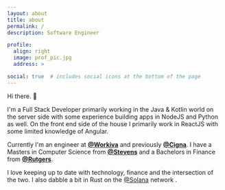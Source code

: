 ```yaml
---
layout: about
title: about
permalink: /
description: Software Engineer

profile:
  align: right
  image: prof_pic.jpg
  address: >

social: true  # includes social icons at the bottom of the page
---
```


Hi there. 👋

I'm a Full Stack Developer primarily working in the Java & Kotlin world on the server side with some experience building apps in NodeJS and Python as well. On the front end side of the house I primarily work in ReactJS with some limited knowledge of Angular.

Currently I'm an engineer at **[@Workiva](https://www.workiva.com/)** and previously **[@Cigna](https://www.cigna.com/)**.  I have a Masters in Computer Science from **[@Stevens](https://www.stevens.edu/)** and a Bachelors in Finance from **[@Rutgers](https://www.rutgers.edu/)**.

I love keeping up to date with technology, finance and the intersection of the two.  I also dabble a bit in Rust on the [@Solana](https://solana.com/) network .
